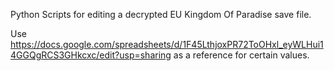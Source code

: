 Python Scripts for editing a decrypted EU Kingdom Of Paradise save file.

Use https://docs.google.com/spreadsheets/d/1F45LthjoxPR72ToOHxl_eyWLHui14GGQgRCS3GHkcxc/edit?usp=sharing as a reference for certain values.
